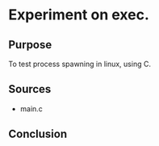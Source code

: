 # Experiment on exec.

## Purpose

To test process spawning in linux, using C.

## Sources

- main.c

## Conclusion
